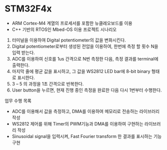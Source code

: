 # STM32F4x

- ARM Cortex-M4 계열의 프로세서를 포함한 뉴클레오보드를 이용
- C++ 기반의 RTOS인 Mbed-OS 이용
프로젝트 시나리오
1.	터미널을 이용하여 Digital potentiometer의 값을 변화시킨다.
2.	Digital potentiometer로부터 생성된 전압을 이용하여, 한번에 측정 할 횟수 N을 입력 받는다.
3.	ADC를 이용하여 신호를 1us 간격으로 N번 측정한 다음, 측정 결과를 terminal에 출력한다.
4.	마지막 줄에 평균 값을 표시하고, 그 값을 WS2812 LED bar에 8-bit binary 형태로 표시한다.
5.	3 – 5 의 과정을 1초 간격으로 반복한다.
6.	User button을 누르면, 현재 진행 중인 측정을 완료한 다음 다시 1번부터 수행한다.

업무 수행 목록
- ADC를 이용해서 값을 측정하고, DMA를 이용하여 메모리로 전송하는 라이브러리 작성
- WS2812 제어를 위해 Timer의 PWM기능과 DMA를 이용하여 구현하는 라이브러리 작성
- Sinusoidal signal을 입력시켜, Fast Fourier transform 한 결과를 표시하는 기능 구현
